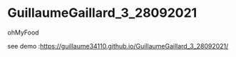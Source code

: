 # GuillaumeGaillard_3_28092021
ohMyFood

see demo :https://guillaume34110.github.io/GuillaumeGaillard_3_28092021/
